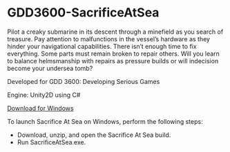 # GDD3600-SacrificeAtSea

Pilot a creaky submarine in its descent through a minefield as you search of treasure. Pay attention to malfunctions in the vessel’s hardware as they hinder your navigational capabilities. There isn’t enough time to fix everything. Some parts must remain broken to repair others. Will you learn to balance helmsmanship with repairs as pressure builds or will indecision become your undersea tomb?

Developed for GDD 3600: Developing Serious Games

Engine: Unity2D using C#

[Download for Windows](https://samlayton.com/wp-content/uploads/2019/11/Sacrifice-At-Sea.zip)

To launch Sacrifice At Sea on Windows, perform the following steps:
 * Download, unzip, and open the Sacrifice At Sea build.
 * Run SacrificeAtSea.exe.
